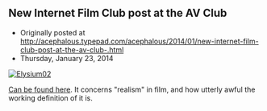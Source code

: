 ## New Internet Film Club post at the AV Club 

 * Originally posted at http://acephalous.typepad.com/acephalous/2014/01/new-internet-film-club-post-at-the-av-club-.html
 * Thursday, January 23, 2014



[![Elysium02](http://acephalous.typepad.com/.a/6a00d8341c2df453ef01a3fca049c5970b-500wi "Elysium02")](http://www.avclub.com/article/the-two-distinct-styles-of-elysiums-camera-work-cr-200921)

[Can be found here](http://www.avclub.com/article/the-two-distinct-styles-of-elysiums-camera-work-cr-200921). It concerns "realism" in film, and how utterly awful the working definition of it is.

		
